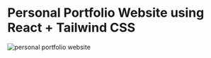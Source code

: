 # Personal Portfolio Website using React + Tailwind CSS


![personal portfolio website](https://github.com/user-attachments/assets/demo.png)
